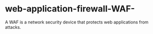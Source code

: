 # web-application-firewall-WAF-
A WAF is a network security device that protects web applications from attacks.
